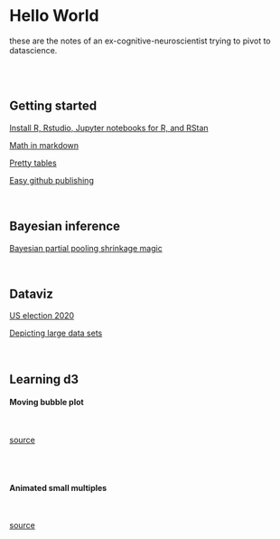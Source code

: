 # Hello World

these are the notes of an ex-cognitive-neuroscientist trying to pivot to datascience. 

<br><br>


## Getting started
[Install R, Rstudio, Jupyter notebooks for R, and RStan](https://datarichard.github.io/2020/09/06/getting-started)  

[Math in markdown](https://datarichard.github.io/2020/09/10/math-in-markdown)

[Pretty tables](https://datarichard.github.io/2020/09/11/pretty-tables)

[Easy github publishing](https://datarichard.github.io/2020/11/16/easy-blogging)

<br>

## Bayesian inference
[Bayesian partial pooling shrinkage magic](https://datarichard.github.io/2020/12/11/partial-pooling)  

<br>

## Dataviz
[US election 2020](https://datarichard.github.io/2020/09/29/dartboard)

[Depicting large data sets](https://datarichard.github.io/2020/12/10/bin-sizes)

<br>

## Learning d3

#### Moving bubble plot  

<div id="observablehq-a626d7c4"></div>
<script type="module">
import {Runtime, Inspector} from "https://cdn.jsdelivr.net/npm/@observablehq/runtime@4/dist/runtime.js";
import define from "https://api.observablehq.com/@datarichard/moving-bubble-plot-of-hospital-transfers-using-d3-js.js?v=3";
const inspect = Inspector.into("#observablehq-a626d7c4");
(new Runtime).module(define, name => name === "chart" ? inspect() : undefined);
</script>

<br>

[source](https://observablehq.com/@datarichard/moving-bubble-plot-of-hospital-transfers-using-d3-js)

<br><br>

#### Animated small multiples

<div id="observablehq-3e10a46a"></div>
<script type="module">
import {Runtime, Inspector} from "https://cdn.jsdelivr.net/npm/@observablehq/runtime@4/dist/runtime.js";
import define from "https://api.observablehq.com/@datarichard/d3-animated-line-charts-small-multiples.js?v=3";
const inspect = Inspector.into("#observablehq-3e10a46a");
(new Runtime).module(define, name => name === "chart" ? inspect() : undefined);
</script>

<br>

[source](https://observablehq.com/@datarichard/d3-animated-line-charts-small-multiples)

<br><br>
